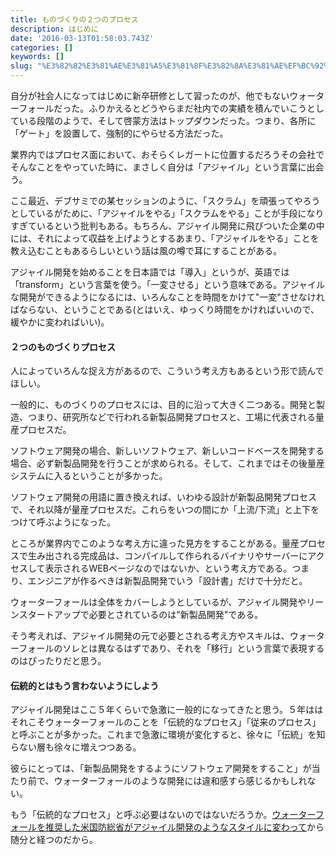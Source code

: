 ```yaml
---
title: ものづくりの２つのプロセス
description: はじめに
date: '2016-03-13T01:58:03.743Z'
categories: []
keywords: []
slug: "%E3%82%82%E3%81%AE%E3%81%A5%E3%81%8F%E3%82%8A%E3%81%AE%EF%BC%92%E3%81%A4%E3%81%AE%E3%83%97%E3%83%AD%E3%82%BB%E3%82%B9"
---
```

自分が社会人になってはじめに新卒研修として習ったのが、他でもないウォーターフォールだった。ふりかえるとどうやらまだ社内での実績を積んでいこうとしている段階のようで、そして啓蒙方法はトップダウンだった。つまり、各所に「ゲート」を設置して、強制的にやらせる方法だった。

業界内ではプロセス面において、おそらくレガートに位置するだろうその会社でそんなことをやっていた時に、まさしく自分は「アジャイル」という言葉に出会う。

ここ最近、デブサミでの某セッションのように、「スクラム」を頑張ってやろうとしているがために、「アジャイルをやる」「スクラムをやる」ことが手段になりすぎているという批判もある。もちろん、アジャイル開発に飛びついた企業の中には、それによって収益を上げようとするあまり、「アジャイルをやる」ことを教え込むこともあるらしいという話は風の噂で耳にすることがある。

アジャイル開発を始めることを日本語では「導入」というが、英語では「transform」という言葉を使う。「一変させる」という意味である。アジャイルな開発ができるようになるには、いろんなことを時間をかけて"一変"させなければならない、ということである(とはいえ、ゆっくり時間をかければいいので、緩やかに変わればいい)。

#### ２つのものづくりプロセス

人によっていろんな捉え方があるので、こういう考え方もあるという形で読んでほしい。

一般的に、ものづくりのプロセスには、目的に沿って大きく二つある。開発と製造、つまり、研究所などで行われる新製品開発プロセスと、工場に代表される量産プロセスだ。

ソフトウェア開発の場合、新しいソフトウェア、新しいコードベースを開発する場合、必ず新製品開発を行うことが求められる。そして、これまではその後量産システムに入るということが多かった。

ソフトウェア開発の用語に置き換えれば、いわゆる設計が新製品開発プロセスで、それ以降が量産プロセスだ。これらをいつの間にか「上流/下流」と上下をつけて呼ぶようになった。

ところが業界内でこのような考え方に違った見方をすることがある。量産プロセスで生み出される完成品は、コンパイルして作られるバイナリやサーバーにアクセスして表示されるWEBページなのではないか、という考え方である。つまり、エンジニアが作るべきは新製品開発でいう「設計書」だけで十分だと。

ウォーターフォールは全体をカバーしようとしているが、アジャイル開発やリーンスタートアップで必要とされているのは"新製品開発"である。

そう考えれば、アジャイル開発の元で必要とされる考え方やスキルは、ウォーターフォールのソレとは異なるはずであり、それを「移行」という言葉で表現するのはぴったりだと思う。

#### 伝統的とはもう言わないようにしよう

アジャイル開発はここ５年くらいで急激に一般的になってきたと思う。５年ははそれこそウォーターフォールのことを「伝統的なプロセス」「従来のプロセス」と呼ぶことが多かった。これまで急激に環境が変化すると、徐々に「伝統」を知らない層も徐々に増えつつある。

彼らにとっては、「新製品開発をするようにソフトウェア開発をすること」が当たり前で、ウォーターフォールのような開発には違和感すら感じるかもしれない。

もう「伝統的なプロセス」と呼ぶ必要はないのではないだろうか。[ウォーターフォールを推奨した米国防総省がアジャイル開発のようなスタイルに変わって](http://www.publickey1.jp/blog/09/it_5.html)から随分と経つのだから。